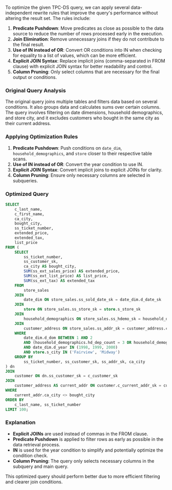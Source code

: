 To optimize the given TPC-DS query, we can apply several data-independent rewrite rules that improve the query's performance without altering the result set. The rules include:

1. **Predicate Pushdown**: Move predicates as close as possible to the data source to reduce the number of rows processed early in the execution.
2. **Join Elimination**: Remove unnecessary joins if they do not contribute to the final result.
3. **Use of IN instead of OR**: Convert OR conditions into IN when checking for equality to a list of values, which can be more efficient.
4. **Explicit JOIN Syntax**: Replace implicit joins (comma-separated in FROM clause) with explicit JOIN syntax for better readability and control.
5. **Column Pruning**: Only select columns that are necessary for the final output or conditions.

### Original Query Analysis
The original query joins multiple tables and filters data based on several conditions. It also groups data and calculates sums over certain columns. The query involves filtering on date dimensions, household demographics, and store city, and it excludes customers who bought in the same city as their current address.

### Applying Optimization Rules

1. **Predicate Pushdown**: Push conditions on `date_dim`, `household_demographics`, and `store` closer to their respective table scans.
2. **Use of IN instead of OR**: Convert the year condition to use IN.
3. **Explicit JOIN Syntax**: Convert implicit joins to explicit JOINs for clarity.
4. **Column Pruning**: Ensure only necessary columns are selected in subqueries.

### Optimized Query
```sql
SELECT 
    c_last_name,
    c_first_name,
    ca_city,
    bought_city,
    ss_ticket_number,
    extended_price,
    extended_tax,
    list_price
FROM (
    SELECT 
        ss_ticket_number,
        ss_customer_sk,
        ca_city AS bought_city,
        SUM(ss_ext_sales_price) AS extended_price,
        SUM(ss_ext_list_price) AS list_price,
        SUM(ss_ext_tax) AS extended_tax
    FROM 
        store_sales
    JOIN 
        date_dim ON store_sales.ss_sold_date_sk = date_dim.d_date_sk
    JOIN 
        store ON store_sales.ss_store_sk = store.s_store_sk
    JOIN 
        household_demographics ON store_sales.ss_hdemo_sk = household_demographics.hd_demo_sk
    JOIN 
        customer_address ON store_sales.ss_addr_sk = customer_address.ca_address_sk
    WHERE 
        date_dim.d_dom BETWEEN 1 AND 2
        AND (household_demographics.hd_dep_count = 3 OR household_demographics.hd_vehicle_count = 4)
        AND date_dim.d_year IN (1998, 1999, 2000)
        AND store.s_city IN ('Fairview', 'Midway')
    GROUP BY 
        ss_ticket_number, ss_customer_sk, ss_addr_sk, ca_city
) dn
JOIN 
    customer ON dn.ss_customer_sk = c_customer_sk
JOIN 
    customer_address AS current_addr ON customer.c_current_addr_sk = current_addr.ca_address_sk
WHERE 
    current_addr.ca_city <> bought_city
ORDER BY 
    c_last_name, ss_ticket_number
LIMIT 100;
```

### Explanation
- **Explicit JOINs** are used instead of commas in the FROM clause.
- **Predicate Pushdown** is applied to filter rows as early as possible in the data retrieval process.
- **IN** is used for the year condition to simplify and potentially optimize the condition check.
- **Column Pruning**: The query only selects necessary columns in the subquery and main query.

This optimized query should perform better due to more efficient filtering and clearer join conditions.